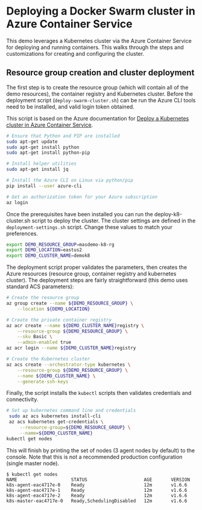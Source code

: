 # Deploying a Docker Swarm cluster in Azure Container Service

This demo leverages a Kubernetes cluster via the Azure Container 
Service for deploying and running containers.  This walks through the
steps and customizations for creating and configuring the cluster.

## Resource group creation and cluster deployment

The first step is to create the resource group (which will contain all of the demo resources),
the container registry and Kubernetes cluster. Before the deployment script
(`deploy-swarm-cluster.sh`) can be run the Azure CLI tools need to be installed, and valid
login token obtained.

This script is based on the Azure documentation for [Deploy a Kubernetes cluster in Azure Container Service](https://docs.microsoft.com/en-us/azure/container-service/kubernetes/container-service-tutorial-kubernetes-deploy-cluster).

```bash
# Ensure that Python and PIP are installed
sudo apt-get update
sudo apt-get install python
sudo apt-get install python-pip

# Install helper utilities
sudo apt-get install jq

# Install the Azure CLI on Linux via python/pip
pip install --user azure-cli

# Get an authorization token for your Azure subscription
az login
```
 
Once the prerequisites have been installed you can run the deploy-k8-cluster.sh 
script to deploy the cluster.  The cluster settings are defined in the 
`deployment-settings.sh` script.  Change these values to match your preferences.

```bash
export DEMO_RESOURCE_GROUP=masdemo-k8-rg
export DEMO_LOCATION=eastus2
export DEMO_CLUSTER_NAME=demok8
```

The deployment script proper validates the parameters, then creates the Azure
resources (resource group, container registry and kubernetes cluster).  The 
deployment steps are fairly straightforward (this demo uses standard ACS parameters):

```bash
# Create the resource group
az group create --name ${DEMO_RESOURCE_GROUP} \
    --location ${DEMO_LOCATION}

# Create the private container registry
az acr create --name ${DEMO_CLUSTER_NAME}registry \
    --resource-group ${DEMO_RESOURCE_GROUP} \
    --sku Basic \
    --admin-enabled true
az acr login --name ${DEMO_CLUSTER_NAME}registry

# Create the Kubernetes cluster
az acs create --orchestrator-type kubernetes \
    --resource-group ${DEMO_RESOURCE_GROUP} \
    --name ${DEMO_CLUSTER_NAME} \
    --generate-ssh-keys
```

Finally, the script installs the `kubectl` scripts then validates credentials 
and connectivity.

```bash
# Set up kubernetes command line and credentials
 sudo az acs kubernetes install-cli
 az acs kubernetes get-credentials \
     --resource-group=${DEMO_RESOURCE_GROUP} \
     --name=${DEMO_CLUSTER_NAME}
kubectl get nodes
```
 
This will finish by printing the set of nodes (3 agent nodes by default) to
the console.  Note that this is not a recommended production configuration
(single master node).

```
$ kubectl get nodes
NAME                    STATUS                     AGE       VERSION
k8s-agent-eac4717e-0    Ready                      12m       v1.6.6
k8s-agent-eac4717e-1    Ready                      12m       v1.6.6
k8s-agent-eac4717e-2    Ready                      12m       v1.6.6
k8s-master-eac4717e-0   Ready,SchedulingDisabled   12m       v1.6.6
```   
